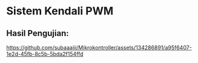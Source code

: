 
# Sistem Kendali PWM

## Hasil Pengujian:

https://github.com/subaaaiii/Mikrokontroller/assets/134286891/a95f6407-1e2d-45fb-8c5b-5bda2f154ffd




